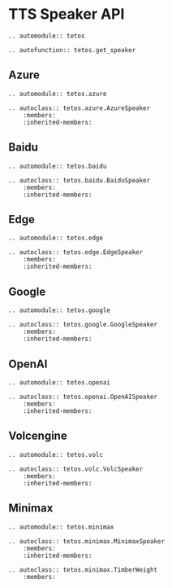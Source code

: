 # TTS Speaker API

```{eval-rst}
.. automodule:: tetos

.. autofunction:: tetos.get_speaker
```

## Azure

```{eval-rst}
.. automodule:: tetos.azure

.. autoclass:: tetos.azure.AzureSpeaker
    :members:
    :inherited-members:
```

## Baidu

```{eval-rst}
.. automodule:: tetos.baidu

.. autoclass:: tetos.baidu.BaiduSpeaker
    :members:
    :inherited-members:
```

## Edge

```{eval-rst}
.. automodule:: tetos.edge

.. autoclass:: tetos.edge.EdgeSpeaker
    :members:
    :inherited-members:
```

## Google

```{eval-rst}
.. automodule:: tetos.google

.. autoclass:: tetos.google.GoogleSpeaker
    :members:
    :inherited-members:
```

## OpenAI

```{eval-rst}
.. automodule:: tetos.openai

.. autoclass:: tetos.openai.OpenAISpeaker
    :members:
    :inherited-members:
```

## Volcengine

```{eval-rst}
.. automodule:: tetos.volc

.. autoclass:: tetos.volc.VolcSpeaker
    :members:
    :inherited-members:
```

## Minimax

```{eval-rst}
.. automodule:: tetos.minimax

.. autoclass:: tetos.minimax.MinimaxSpeaker
    :members:
    :inherited-members:

.. autoclass:: tetos.minimax.TimberWeight
    :members:
```
